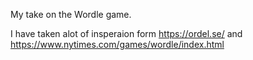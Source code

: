 My take on the Wordle game.

I have taken alot of insperaion form https://ordel.se/ and https://www.nytimes.com/games/wordle/index.html
